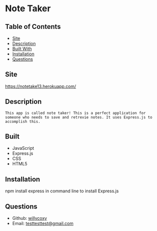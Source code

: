 # Note Taker

## Table of Contents 
  * [Site](#site)
  * [Description](#description)
  * [Built With](#built)
  * [Installation](#installation)
  * [Questions](#questions)
  
  ## Site
  https://notetake13.herokuapp.com/

   ## Description 
    This app is called note taker! This is a perfect application for someone who needs to save and retrevie notes. It uses Express.js to accomplish this. 

   ## Built
   * JavaScript
   * Express.js
   * CSS
   * HTML5

   ## Installation
   npm install express in command line to install Express.js  
  
   ## Questions 
  * Github: [willycoxy](https://github.com/willycoxy)
  * Email: [testtesttest@gmail.com](mailto:testtesttest@gmail.com)
